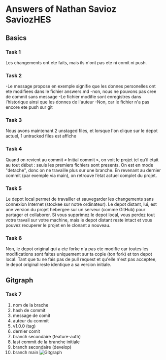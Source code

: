 # Answers of Nathan Savioz SaviozHES

## Basics
### Task 1
Les changements ont ete faits, mais ils n'ont pas ete ni comit ni push.

### Task 2
-Le message propose en exemple signifie que les donnes personelles ont ete modifiees dans le fichier answers.md
-non, nous ne pouvons pas cree de commit sans message
-Le fichier modifie sont enregistres dans l’historique ainsi que les donnes de l'auteur
-Non, car le fichier n'a pas encore ete push sur git

### Task 3
Nous avons maintenant 2 unstaged files, et lorsque l'on clique sur le depot actuel, 1 untracked files est affiche

### Task 4
Quand on revient au commit « Initial commit », on voit le projet tel qu’il était au tout début : seuls les premiers fichiers sont presents. On est en mode "detache", donc on ne travaille plus sur une branche. En revenant au dernier commit (par exemple via main), on retrouve l’etat actuel complet du projet.

### Task 5
Le depot local permet de travailler et sauvegarder les changements sans connexion Internet (stockee sur notre ordinateur).
Le depot distant, lui, est une version du projet hebergee sur un serveur (comme GitHub) pour partager et collaborer.
Si vous supprimez le depot local, vous perdez tout votre travail sur votre machine, mais le depot distant reste intact et vous pouvez recuperer le projet en le clonant a nouveau.

### Task 6
Non, le depot original qui a ete forke n'a pas ete modifie car toutes les modifications sont faites uniquement sur ta copie (ton fork) et ton depot local.
Tant que tu ne fais pas de pull request et qu'elle n'est pas acceptee, le depot original reste identique a sa version initiale.

## Gitgraph

### Task 7
1. nom de la brache
2. hash de commit
3. message de comit
4. auteur du commit
5. v1.0.0 (tag)
6. dernier comit 
7. branch secondaire (feature-auth)
8. last commit de la branche initiale
9. branch secondaire (develop)
10. branch main
![Gitgraph](img/gitgraph.svg)